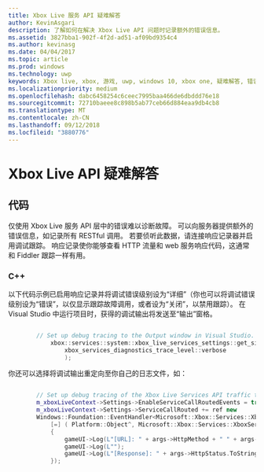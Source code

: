 ```yaml
---
title: Xbox Live 服务 API 疑难解答
author: KevinAsgari
description: 了解如何在解决 Xbox Live API 问题时记录额外的错误信息。
ms.assetid: 3827bba1-902f-4f2d-ad51-af09bd9354c4
ms.author: kevinasg
ms.date: 04/04/2017
ms.topic: article
ms.prod: windows
ms.technology: uwp
keywords: Xbox live, xbox, 游戏, uwp, windows 10, xbox one, 疑难解答, 错误, 日志
ms.localizationpriority: medium
ms.openlocfilehash: dabc6458254c6ceec7995baa466de6dbddd76e18
ms.sourcegitcommit: 72710baeee8c898b5ab77ceb66d884eaa9db4cb8
ms.translationtype: MT
ms.contentlocale: zh-CN
ms.lasthandoff: 09/12/2018
ms.locfileid: "3880776"
---
```

# <a name="troubleshooting-the-xbox-live-apis"></a>Xbox Live API 疑难解答

## <a name="code"></a>代码

仅使用 Xbox Live 服务 API 层中的错误难以诊断故障。 可以向服务器提供额外的错误信息，如记录所有 RESTful 调用。 若要侦听此数据，请连接响应记录器并启用调试跟踪。 响应记录使你能够查看 HTTP 流量和 web 服务响应代码，这通常和 Fiddler 跟踪一样有用。

### <a name="c"></a>C++

以下代码示例已启用响应记录并将调试错误级别设为“详细”（你也可以将调试错误级别设为“错误”，以仅显示跟踪故障调用，或者设为“关闭”，以禁用跟踪）。 在 Visual Studio 中运行项目时，获得的调试输出将发送至“输出”窗格。  

```cpp

        // Set up debug tracing to the Output window in Visual Studio.
            xbox::services::system::xbox_live_services_settings::get_singleton_instance()->set_diagnostics_trace_level(
                xbox_services_diagnostics_trace_level::verbose
                );
```

你还可以选择将调试输出重定向至你自己的日志文件，如：

```cpp

        // Set up debug tracing of the Xbox Live Services API traffic to the game UI.
        m_xboxLiveContext->Settings->EnableServiceCallRoutedEvents = true;
        m_xboxLiveContext->Settings->ServiceCallRouted += ref new
        Windows::Foundation::EventHandler<Microsoft::Xbox::Services::XboxServiceCallRoutedEventArgs^>(
            [=] ( Platform::Object^, Microsoft::Xbox::Services::XboxServiceCallRoutedEventArgs^ args )
            {
                gameUI->Log(L"[URL]: " + args->HttpMethod + " " + args->Url->AbsoluteUri);
                gameUI->Log(L"");
                gameUI->Log(L"[Response]: " + args->HttpStatus.ToString() + " " + args->ResponseBody);
            });

```
